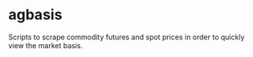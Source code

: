 # agbasis
Scripts to scrape commodity futures and spot prices in order to quickly view the market basis.
